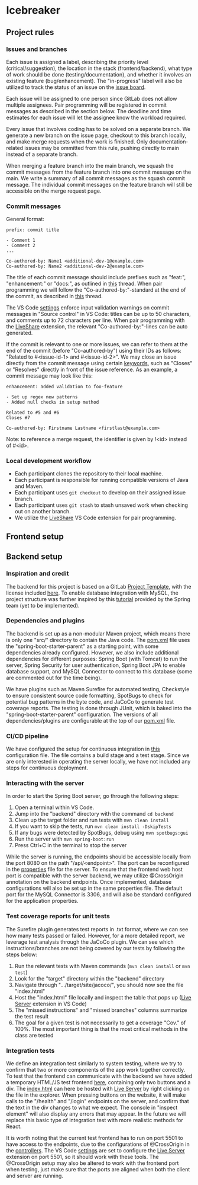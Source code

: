 # Icebreaker

## Project rules

### Issues and branches

Each issue is assigned a label, describing the priority level (critical/suggestion), the location in the stack (frontend/backend), what type of work should be done (testing/documentation), and whether it involves an existing feature (bug/enhancement). The "in-progress" label will also be utilized to track the status of an issue on the [issue board](https://gitlab.stud.idi.ntnu.no/tdt4140-2024/produktomraade-2/gruppe-23/icebreaker/-/boards).

Each issue will be assigned to one person since GitLab does not allow multiple assignees. Pair programming will be registered in commit messages as described in the section below. The deadline and time estimates for each issue will let the assignee know the workload required.

Every issue that involves coding has to be solved on a separate branch. We generate a new branch on the issue page, checkout to this branch locally, and make merge requests when the work is finished. Only documentation-related issues may be ommitted from this rule, pushing directly to main instead of a separate branch.

When merging a feature branch into the main branch, we squash the commit messages from the feature branch into one commit message on the main. We write a summary of all commit messages as the squash commit message. The individual commit messages on the feature branch will still be accessible on the merge request page.

### Commit messages

General format:

```
prefix: commit title

- Comment 1
- Comment 2
...

Co-authored-by: Name1 <additional-dev-1@example.com>
Co-authored-by: Name2 <additional-dev-2@example.com>
```

The title of each commit message should include prefixes such as "feat:", "enhancement:" or "docs:", as outlined in [this](https://gist.github.com/joshbuchea/6f47e86d2510bce28f8e7f42ae84c716) thread. When pair programming we will follow the "Co-authored-by:"-standard at the end of the commit, as described in [this](https://stackoverflow.com/a/7442255/10002175) thread.

The VS Code [settings](/.vscode/settings.json) enforce input validation warnings on commit messages in "Source control" in VS Code: titles can be up to 50 characters, and comments up to 72 characters per line. When pair programming with the [LiveShare](https://code.visualstudio.com/learn/collaboration/live-share) extension, the relevant "Co-authored-by:"-lines can be auto generated. 

If the commit is relevant to one or more issues, we can refer to them at the end of the commit (before "Co-authored-by") using their IDs as follows: "Related to \#\<issue-id-1> and \#\<issue-id-2>". We may close an issue directly from the commit message using certain [keywords](https://docs.gitlab.com/ee/user/project/issues/managing_issues.html#closing-issues-automatically), such as "Closes" or "Resolves" directly in front of the issue reference. As an example, a commit message may look like this:

```
enhancement: added validation to foo-feature

- Set up regex new patterns
- Added null checks in setup method

Related to #5 and #6
Closes #7

Co-authored-by: Firstname Lastname <firstlast@example.com>
```

Note: to reference a merge request, the identifier is given by \!\<id> instead of \#\<id>.

### Local development workflow
- Each participant clones the repository to their local machine.
- Each participant is responsible for running compatible versions of Java and Maven.
- Each participant uses ```git checkout``` to develop on their assigned issue branch.
- Each participant uses ```git stash``` to stash unsaved work when checking out on another branch.
- We utilize the [LiveShare](https://code.visualstudio.com/learn/collaboration/live-share) VS Code extension for pair programming.

## Frontend setup

## Backend setup

### Inspiration and credit

The backend for this project is based on a GitLab [Project Template](https://docs.gitlab.com/ee/user/project/#create-a-project-from-a-built-in-template), with the license included [here](/backend/LICENSE). To enable database integration with MySQL, the project structure was further inspired by this [tutorial](https://springjava.com/spring-boot/security-login-rest-api-with-database-authentication-in-spring-boot) provided by the Spring team (yet to be implemented).

### Dependencies and plugins

The backend is set up as a non-modular Maven project, which means there is only one "src/" directory to contain the Java code. The [pom.xml](/backend/pom.xml) file uses the "spring-boot-starter-parent" as a starting point, with some dependencies already configured. However, we also include additional dependencies for different purposes: Spring Boot (with Tomcat) to run the server, Spring Security for user authentication, Spring Boot JPA to enable database support, and MySQL Connector to connect to this database (some are commented out for the time being). 

We have plugins such as Maven Surefire for automated testing, Checkstyle to ensure consistent source code formatting, SpotBugs to check for potential bug patterns in the byte code, and JaCoCo to generate test coverage reports. The testing is done through JUnit, which is baked into the "spring-boot-starter-parent" configuration. The versions of all dependencies/plugins are configurable at the top of our [pom.xml](/backend/pom.xml) file.

### CI/CD pipeline

We have configured the setup for continuous integration in [this](.gitlab-ci.yml) configuration file. The file contains a build stage and a test stage. Since we are only interested in operating the server locally, we have not included any steps for continuous deployment.

### Interacting with the server

In order to start the Spring Boot server, go through the following steps:

1. Open a terminal within VS Code.
2. Jump into the "backend" directory with the command ```cd backend```
3. Clean up the target folder and run tests with ```mvn clean install```
4. If you want to skip the tests, run ```mvn clean install -DskipTests```
5. If any bugs were detected by SpotBugs, debug using ```mvn spotbugs:gui``` 
6. Run the server with ```mvn spring-boot:run```
7. Press Ctrl+C in the terminal to stop the server

While the server is running, the endpoints should be accessible locally from the port 8080 on the path "/api/\<endpoint>". The port can be reconfigured in the [properties](/backend/src/main/resources/application.properties) file for the server. To ensure that the frontend web host port is compatible with the server backend, we may utilize @CrossOrigin annotation on the backend endpoints. Once implemented, database configurations will also be set up in the same properties file. The default port for the MySQL Connector is 3306, and will also be standard configured for the application properties.

### Test coverage reports for unit tests

The Surefire plugin generates test reports in .txt format, where we can see how many tests passed or failed. However, for a more detailed report, we leverage test analysis through the JaCoCo plugin. We can see which instructions/branches are not being covered by our tests by following the steps below:

1. Run the relevant tests with Maven commands (```mvn clean install``` or ```mvn test```)
2. Look for the "target" directory within the "backend" directory
3. Navigate through ".../target/site/jacoco/", you should now see the file "index.html"
4. Host the "index.html" file locally and inspect the table that pops up ([Live Server](https://marketplace.visualstudio.com/items?itemName=ritwickdey.LiveServer) extension in VS Code)
5. The "missed instructions" and "missed branches" columns summarize the test result
6. The goal for a given test is not necessarily to get a coverage "Cov." of 100%. The most important thing is that the most critical methods in the class are tested

### Integration tests

We define an integration test similarly to system testing, where we try to confirm that two or more components of the app work together correctly. To test that the frontend can communicate with the backend we have added a temporary HTML/JS test frontend [here](/frontend/temporary-testing/), containing only two buttons and a div. The [index.html](/frontend/temporary-testing/index.html) can here be hosted with [Live Server](https://marketplace.visualstudio.com/items?itemName=ritwickdey.LiveServer) by right clicking on the file in the explorer. When pressing buttons on the website, it will make calls to the "/health" and "/login" endpoints on the server, and confirm that the text in the div changes to what we expect. The console in "inspect element" will also display any errors that may appear. In the future we will replace this basic type of integration test with more realistic methods for React.

It is worth noting that the current test frontend has to run on port 5501 to have access to the endpoints, due to the configurations of \@CrossOrigin in the [controllers](/backend/src/main/java/icebreaker/controller/). The VS Code [settings](/.vscode/settings.json) are set to configure the [Live Server](https://marketplace.visualstudio.com/items?itemName=ritwickdey.LiveServer) extension on port 5501, so it should work with these tools. The \@CrossOrigin setup may also be altered to work with the frontend port when testing, just make sure that the ports are aligned when both the client and server are running. 